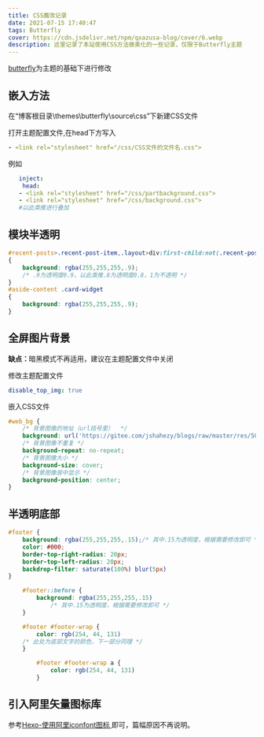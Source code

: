 ```yaml
---
title: CSS魔改记录
date: 2021-07-15 17:40:47
tags: Butterfly
cover: https://cdn.jsdelivr.net/npm/qxazusa-blog/cover/6.webp
description: 这里记录了本站使用CSS方法做美化的一些记录，仅限于Butterfly主题
---
```

[butterfly](https://github.com/jerryc127/hexo-theme-butterfly)为主题的基础下进行修改

## 嵌入方法
在“博客根目录\themes\butterfly\source\css”下新建CSS文件

打开主题配置文件,在head下方写入  

```yaml
- <link rel="stylesheet" href="/css/CSS文件的文件名.css">
```

例如

```yaml
   inject:
    head:
   - <link rel="stylesheet" href="/css/partbackground.css">
   - <link rel="stylesheet" href="/css/background.css">
   #以此类推进行叠加
```

## 模块半透明

```css
#recent-posts>.recent-post-item,.layout>div:first-child:not(.recent-posts),.layout_post>#page,.layout_post>#post,.read-mode .layout_post>#post
{
    background: rgba(255,255,255,.9);
    /* .9为透明度0.9，以此类推.8为透明度0.8，1为不透明 */
}
#aside-content .card-widget
{
    background: rgba(255,255,255,.9);
}
```

## 全屏图片背景

<b>缺点：</b>暗黑模式不再适用，建议在主题配置文件中关闭

修改主题配置文件

```yaml
disable_top_img: true
```

嵌入CSS文件

```css
#web_bg {
    /* 背景图像的地址（url括号里）  */
    background: url('https://gitee.com/jshahezy/blogs/raw/master/res/5005df7fec55a8b4980d0426566114f8c64df94a-min.webp');
    /* 背景图像不重复 */
    background-repeat: no-repeat;
    /* 背景图像大小 */
    background-size: cover;
    /* 背景图像居中显示 */
    background-position: center;
}
```

## 半透明底部

```css
#footer {
    background: rgba(255,255,255,.15);/* 其中.15为透明度，根据需要修改即可 */
    color: #000;
    border-top-right-radius: 20px;
    border-top-left-radius: 20px;
    backdrop-filter: saturate(100%) blur(5px)
}

    #footer::before {
        background: rgba(255,255,255,.15)
            /* 其中.15为透明度，根据需要修改即可 */
    }

    #footer #footer-wrap {
        color: rgb(254, 44, 131)
    /* 此处为底部文字的颜色，下一部分同理 */
	}

        #footer #footer-wrap a {
            color: rgb(254, 44, 131)
        }

```

## 引入阿里矢量图标库

参考<a href="https://www.cnblogs.com/MoYu-zc/p/14399186.html">Hexo-使用阿里iconfont图标 </a>即可，篇幅原因不再说明。
